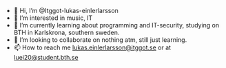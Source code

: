 - 👋 Hi, I’m @Itggot-lukas-einlerlarsson
- 👀 I’m interested in music, IT
- 🌱 I’m currently learning about programming and IT-security, studying on BTH in Karlskrona, southern sweden.
- 💞️ I’m looking to collaborate on nothing atm, still just learning.
- 📫 How to reach me lukas.einlerlarsson@itggot.se or at luei20@student.bth.se

<!---
Itggot-lukas-einlerlarsson/Itggot-lukas-einlerlarsson is a ✨ special ✨ repository because its `README.md` (this file) appears on your GitHub profile.
You can click the Preview link to take a look at your changes.
--->
